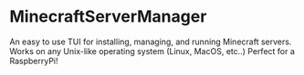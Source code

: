 # MinecraftServerManager
 
An easy to use TUI for installing, managing, and running Minecraft servers. Works on any Unix-like operating system (Linux, MacOS, etc..) Perfect for a RaspberryPi!
